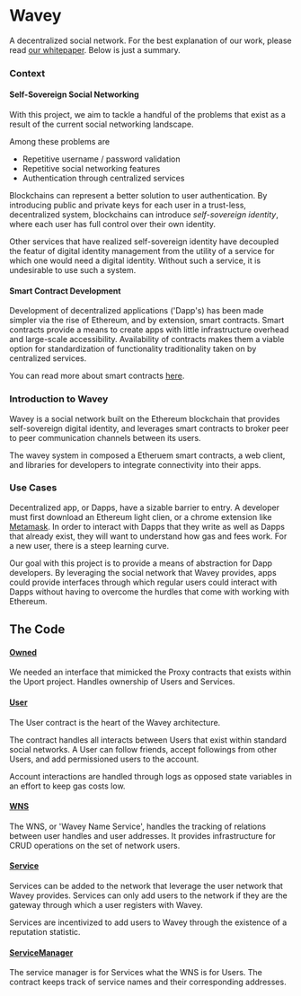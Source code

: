 # Wavey
A decentralized social network.  For the best explanation of our work, please read [our whitepaper]().  Below is just a summary.

### Context
#### Self-Sovereign Social Networking
With this project, we aim to tackle a handful of the problems that exist as a result of the current social networking landscape.

Among these problems are 
* Repetitive username / password validation
* Repetitive social networking features
* Authentication through centralized services

Blockchains can represent a better solution to user authentication.  By introducing public and private keys for each user in a trust-less, decentralized system, blockchains can introduce *self-sovereign identity*, where each user has full control over their own identity.  

Other services that have realized self-sovereign identity have decoupled the featur of digital identity management from the utility of a service for which one would need a digital identity.  Without such a service, it is undesirable to use such a system.

#### Smart Contract Development
Development of decentralized applications ('Dapp's) has been made simpler via the rise of Ethereum, and by extension, smart contracts.  Smart contracts provide a means to create apps with little infrastructure overhead and large-scale accessibility.  Availability of contracts makes them a viable option for standardization of functionality traditionality taken on by centralized services.

You can read more about smart contracts [here](http://solidity.readthedocs.io/en/develop/introduction-to-smart-contracts.html).

### Introduction to Wavey
Wavey is a social network built on the Ethereum blockchain that provides self-sovereign digital identity, and leverages smart contracts to broker peer to peer communication channels between its users.

The wavey system in composed a Etheruem smart contracts, a web client, and libraries for developers to integrate connectivity into their apps.

### Use Cases
Decentralized app, or Dapps, have a sizable barrier to entry.  A developer must first download an Ethereum light clien, or a chrome extension like [Metamask](https://metamask.io/).  In order to interact with Dapps that they write as well as Dapps that already exist, they will want to understand how gas and fees work.  For a new user, there is a steep learning curve.

Our goal with this project is to provide a means of abstraction for Dapp developers.  By leveraging the social network that Wavey provides, apps could provide interfaces through which regular users could interact with Dapps without having to overcome the hurdles that come with working with Ethereum.

## The Code
#### [Owned](https://github.com/DaleMittleman/Wavey/blob/master/contracts/Owned.sol)
We needed an interface that mimicked the Proxy contracts that exists within the Uport project.  Handles ownership of Users and Services.

#### [User](https://github.com/DaleMittleman/Wavey/blob/master/contracts/User.sol)
The User contract is the heart of the Wavey architecture.  

The contract handles all interacts between Users that exist within standard social networks.  A User can follow friends, accept followings from other Users, and add permissioned users to the account.

Account interactions are handled through logs as opposed state variables in an effort to keep gas costs low.

#### [WNS](https://github.com/DaleMittleman/Wavey/blob/master/contracts/WNS.sol)
The WNS, or 'Wavey Name Service', handles the tracking of relations between user handles and user addresses.  It provides infrastructure for CRUD operations on the set of network users.

#### [Service](https://github.com/DaleMittleman/Wavey/blob/master/contracts/Service.sol)
Services can be added to the network that leverage the user network that Wavey provides.  Services can only add users to the network if they are the gateway through which a user registers with Wavey.

Services are incentivized to add users to Wavey through the existence of a reputation statistic.

#### [ServiceManager](https://github.com/DaleMittleman/Wavey/blob/master/contracts/ServiceManager.sol)
The service manager is for Services what the WNS is for Users.  The contract keeps track of service names and their corresponding addresses.
